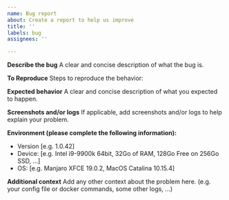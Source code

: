 ```yaml
---
name: Bug report
about: Create a report to help us improve
title: ''
labels: bug
assignees: ''

---
```


**Describe the bug**
A clear and concise description of what the bug is.

**To Reproduce**
Steps to reproduce the behavior:


**Expected behavior**
A clear and concise description of what you expected to happen.

**Screenshots and/or logs**
If applicable, add screenshots and/or logs to help explain your problem.

**Environment (please complete the following information):**
 - Version [e.g. 1.0.42] <!-- Don't include project name here -->
 - Device: [e.g. Intel i9-9900k 64bit, 32Go of RAM, 128Go Free on 256Go SSD, ...]
 - OS: [e.g. Manjaro XFCE 19.0.2, MacOS Catalina 10.15.4]

**Additional context**
Add any other context about the problem here. (e.g. your config file or docker commands, some other logs, ...)
